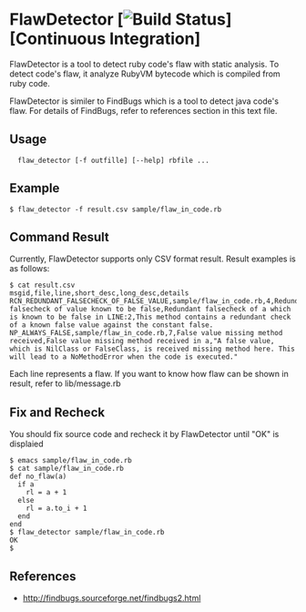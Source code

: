 FlawDetector [![Build Status](https://secure.travis-ci.org/ginriki/flaw_detector.png)][Continuous Integration]
=============
FlawDetector is a tool to detect ruby code's flaw with static analysis.
To detect code's flaw, it analyze RubyVM bytecode which is compiled from ruby code.

FlawDetector is similer to FindBugs which is a tool to detect java code's flaw.
For details of FindBugs, refer to references section in this text file.

Usage
-------
```shell
  flaw_detector [-f outfille] [--help] rbfile ...
```

Example
-------
```shell
$ flaw_detector -f result.csv sample/flaw_in_code.rb
```

Command Result
-------
Currently, FlawDetector supports only CSV format result.
Result examples is as follows:
```file
$ cat result.csv
msgid,file,line,short_desc,long_desc,details
RCN_REDUNDANT_FALSECHECK_OF_FALSE_VALUE,sample/flaw_in_code.rb,4,Redundant falsecheck of value known to be false,Redundant falsecheck of a which is known to be false in LINE:2,This method contains a redundant check of a known false value against the constant false.
NP_ALWAYS_FALSE,sample/flaw_in_code.rb,7,False value missing method received,False value missing method received in a,"A false value, which is NilClass or FalseClass, is received missing method here. This will lead to a NoMethodError when the code is executed."
```

Each line represents a flaw.
If you want to know how flaw can be shown in result, refer to lib/message.rb

Fix and Recheck
------
You should fix source code and recheck it by FlawDetector until "OK" is displaied
```file
$ emacs sample/flaw_in_code.rb
$ cat sample/flaw_in_code.rb
def no_flaw(a)
  if a
    rl = a + 1
  else
    rl = a.to_i + 1
  end
end
$ flaw_detector sample/flaw_in_code.rb
OK
$
```

References
------
 * http://findbugs.sourceforge.net/findbugs2.html
